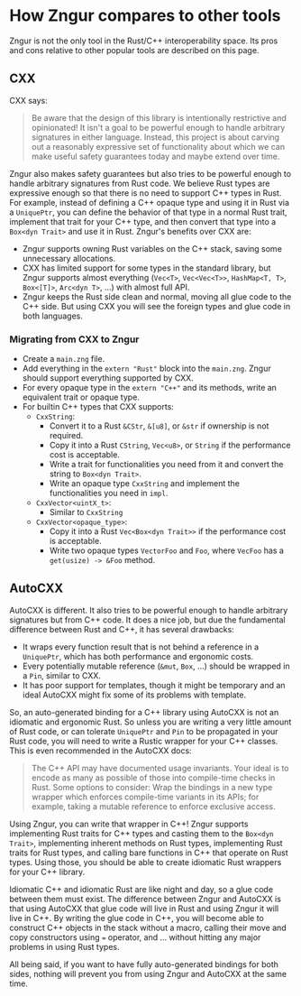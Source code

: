# How Zngur compares to other tools

Zngur is not the only tool in the Rust/C++ interoperability space.
Its pros and cons relative to other popular tools are described on this page.

## CXX

CXX says:

> Be aware that the design of this library is intentionally restrictive and opinionated!
> It isn't a goal to be powerful enough to handle arbitrary signatures in either language.
> Instead, this project is about carving out a reasonably expressive set of functionality
> about which we can make useful safety guarantees today and maybe extend over time.

Zngur also makes safety guarantees but also tries to be powerful enough to handle arbitrary signatures from Rust code.
We believe Rust types are expressive enough so that there is no need to support C++ types in Rust.
For example, instead of defining a C++ opaque type and using it in Rust via a `UniquePtr`,
you can define the behavior of that type in a normal Rust trait,
implement that trait for your C++ type,
and then convert that type into a `Box<dyn Trait>` and use it in Rust.
Zngur's benefits over CXX are:

- Zngur supports owning Rust variables on the C++ stack, saving some unnecessary allocations.
- CXX has limited support for some types in the standard library,
  but Zngur supports almost everything (`Vec<T>`, `Vec<Vec<T>>`, `HashMap<T, T>`, `Box<[T]>`, `Arc<dyn T>`, ...)
  with almost full API.
- Zngur keeps the Rust side clean and normal, moving all glue code to the C++ side.
  But using CXX you will see the foreign types and glue code in both languages.

### Migrating from CXX to Zngur

- Create a `main.zng` file.
- Add everything in the `extern "Rust"` block into the `main.zng`.
  Zngur should support everything supported by CXX.
- For every opaque type in the `extern "C++"` and its methods, write an equivalent trait or opaque type.
- For builtin C++ types that CXX supports:
  - `CxxString`:
    - Convert it to a Rust `&CStr`, `&[u8]`, or `&str` if ownership is not required.
    - Copy it into a Rust `CString`, `Vec<u8>`, or `String` if the performance cost is acceptable.
    - Write a trait for functionalities you need from it and convert the string to `Box<dyn Trait>`.
    - Write an opaque type `CxxString` and implement the functionalities you need in `impl`.
  - `CxxVector<uintX_t>`:
    - Similar to `CxxString`
  - `CxxVector<opaque_type>`:
    - Copy it into a Rust `Vec<Box<dyn Trait>>` if the performance cost is acceptable.
    - Write two opaque types `VectorFoo` and `Foo`,
      where `VecFoo` has a `get(usize) -> &Foo` method.

## AutoCXX

AutoCXX is different.
It also tries to be powerful enough to handle arbitrary signatures but from C++ code.
It does a nice job, but due the fundamental difference between Rust and C++, it has several drawbacks:

- It wraps every function result that is not behind a reference in a `UniquePtr`,
  which has both performance and ergonomic costs.
- Every potentially mutable reference (`&mut`, `Box`, ...) should be wrapped in a `Pin`, similar to CXX.
- It has poor support for templates,
  though it might be temporary and an ideal AutoCXX might fix some of its problems with template.

So, an auto-generated binding for a C++ library using AutoCXX is not an idiomatic and ergonomic Rust.
So unless you are writing a very little amount of Rust code,
or can tolerate `UniquePtr` and `Pin` to be propagated in your Rust code,
you will need to write a Rustic wrapper for your C++ classes.
This is even recommended in the AutoCXX docs:

> The C++ API may have documented usage invariants. Your ideal is to encode as many as possible of those into compile-time checks in Rust.
> Some options to consider:
> Wrap the bindings in a new type wrapper which enforces compile-time variants in its APIs;
> for example, taking a mutable reference to enforce exclusive access.

Using Zngur, you can write that wrapper in C++!
Zngur supports implementing Rust traits for C++ types and casting them to the `Box<dyn Trait>`,
implementing inherent methods on Rust types,
implementing Rust traits for Rust types,
and calling bare functions in C++ that operate on Rust types.
Using those, you should be able to create idiomatic Rust wrappers for your C++ library.

Idiomatic C++ and idiomatic Rust are like night and day, so a glue code between them must exist.
The difference between Zngur and AutoCXX is that using AutoCXX that glue code will live in Rust
and using Zngur it will live in C++.
By writing the glue code in C++, you will become able to construct C++ objects in the stack without a macro,
calling their move and copy constructors using `=` operator,
and ... without hitting any major problems in using Rust types.

All being said, if you want to have fully auto-generated bindings for both sides,
nothing will prevent you from using Zngur and AutoCXX at the same time.
